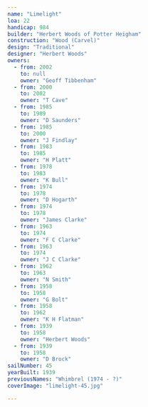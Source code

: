 ```yaml
---
name: "Limelight"
loa: 22
handicap: 984
builder: "Herbert Woods of Potter Heigham"
construction: "Wood (Carvel)"
design: "Traditional"
designer: "Herbert Woods"
owners:
  - from: 2002
    to: null
    owner: "Geoff Tibbenham"
  - from: 2000
    to: 2002
    owner: "T Cave"
  - from: 1985
    to: 1989
    owner: "D Saunders"
  - from: 1985
    to: 2000
    owner: "J Findlay"
  - from: 1983
    to: 1985
    owner: "H Platt"
  - from: 1978
    to: 1983
    owner: "K Bull"
  - from: 1974
    to: 1978
    owner: "D Hogarth"
  - from: 1974
    to: 1978
    owner: "James Clarke"
  - from: 1963
    to: 1974
    owner: "F C Clarke"
  - from: 1963
    to: 1974
    owner: "J C Clarke"
  - from: 1962
    to: 1963
    owner: "N Smith"
  - from: 1958
    to: 1958
    owner: "G Bolt"
  - from: 1958
    to: 1962
    owner: "K H Flatman"
  - from: 1939
    to: 1958
    owner: "Herbert Woods"
  - from: 1939
    to: 1958
    owner: "D Brock"
sailNumber: 45
yearBuilt: 1939
previousNames: "Whimbrel (1974 - ?)"
coverImage: "limelight-45.jpg"

---
```

